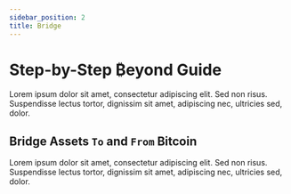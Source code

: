```yaml
---
sidebar_position: 2
title: Bridge
---
```


# Step-by-Step ₿eyond Guide

Lorem ipsum dolor sit amet, consectetur adipiscing elit. Sed non risus. Suspendisse lectus tortor, dignissim sit amet, adipiscing nec, ultricies sed, dolor.

## Bridge Assets `To` and `From` Bitcoin

Lorem ipsum dolor sit amet, consectetur adipiscing elit. Sed non risus. Suspendisse lectus tortor, dignissim sit amet, adipiscing nec, ultricies sed, dolor.

